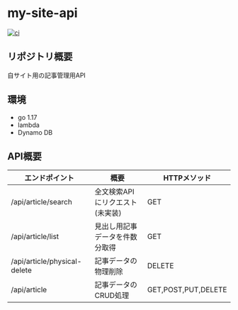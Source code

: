 # my-site-api

[![ci](https://github.com/Gompei/my-site-api/actions/workflows/ci.yml/badge.svg)](https://github.com/Gompei/my-site-api/actions/workflows/ci.yml)

## リポジトリ概要

自サイト用の記事管理用API

## 環境

- go 1.17
- lambda
- Dynamo DB

## API概要

|  エンドポイント  |  概要  | HTTPメソッド |
| ---- | ---- | ---- |
|  /api/article/search  |  全文検索APIにリクエスト(未実装)  | GET |
|  /api/article/list  | 見出し用記事データを件数分取得  | GET |
|  /api/article/physical-delete  |  記事データの物理削除  | DELETE |
|  /api/article  |  記事データのCRUD処理  | GET,POST,PUT,DELETE |
